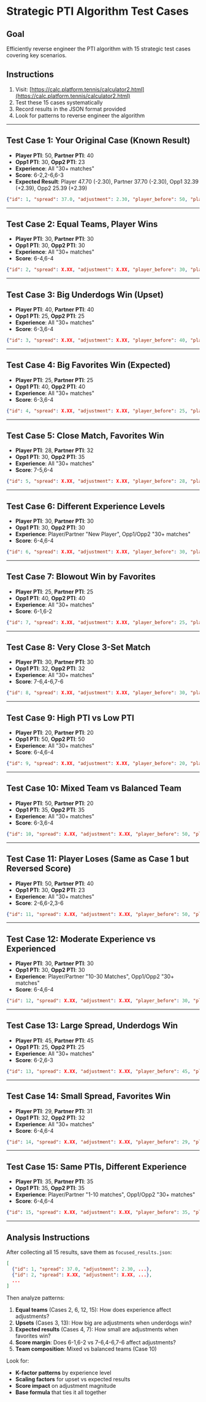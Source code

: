 # Strategic PTI Algorithm Test Cases

## Goal
Efficiently reverse engineer the PTI algorithm with 15 strategic test cases covering key scenarios.

## Instructions
1. Visit: [https://calc.platform.tennis/calculator2.html](https://calc.platform.tennis/calculator2.html)
2. Test these 15 cases systematically
3. Record results in the JSON format provided
4. Look for patterns to reverse engineer the algorithm

---

## Test Case 1: Your Original Case (Known Result)
- **Player PTI**: 50, **Partner PTI**: 40
- **Opp1 PTI**: 30, **Opp2 PTI**: 23
- **Experience**: All "30+ matches" 
- **Score**: 6-2,2-6,6-3
- **Expected Result**: Player 47.70 (-2.30), Partner 37.70 (-2.30), Opp1 32.39 (+2.39), Opp2 25.39 (+2.39)

```json
{"id": 1, "spread": 37.0, "adjustment": 2.30, "player_before": 50, "player_after": 47.70, "partner_before": 40, "partner_after": 37.70, "opp1_before": 30, "opp1_after": 32.39, "opp2_before": 23, "opp2_after": 25.39}
```

---

## Test Case 2: Equal Teams, Player Wins
- **Player PTI**: 30, **Partner PTI**: 30
- **Opp1 PTI**: 30, **Opp2 PTI**: 30
- **Experience**: All "30+ matches"
- **Score**: 6-4,6-4

```json
{"id": 2, "spread": X.XX, "adjustment": X.XX, "player_before": 30, "player_after": XX.XX, "partner_before": 30, "partner_after": XX.XX, "opp1_before": 30, "opp1_after": XX.XX, "opp2_before": 30, "opp2_after": XX.XX}
```

---

## Test Case 3: Big Underdogs Win (Upset)
- **Player PTI**: 40, **Partner PTI**: 40
- **Opp1 PTI**: 25, **Opp2 PTI**: 25
- **Experience**: All "30+ matches"
- **Score**: 6-3,6-4

```json
{"id": 3, "spread": X.XX, "adjustment": X.XX, "player_before": 40, "player_after": XX.XX, "partner_before": 40, "partner_after": XX.XX, "opp1_before": 25, "opp1_after": XX.XX, "opp2_before": 25, "opp2_after": XX.XX}
```

---

## Test Case 4: Big Favorites Win (Expected)
- **Player PTI**: 25, **Partner PTI**: 25
- **Opp1 PTI**: 40, **Opp2 PTI**: 40
- **Experience**: All "30+ matches"
- **Score**: 6-3,6-4

```json
{"id": 4, "spread": X.XX, "adjustment": X.XX, "player_before": 25, "player_after": XX.XX, "partner_before": 25, "partner_after": XX.XX, "opp1_before": 40, "opp1_after": XX.XX, "opp2_before": 40, "opp2_after": XX.XX}
```

---

## Test Case 5: Close Match, Favorites Win
- **Player PTI**: 28, **Partner PTI**: 32
- **Opp1 PTI**: 30, **Opp2 PTI**: 35
- **Experience**: All "30+ matches"
- **Score**: 7-5,6-4

```json
{"id": 5, "spread": X.XX, "adjustment": X.XX, "player_before": 28, "player_after": XX.XX, "partner_before": 32, "partner_after": XX.XX, "opp1_before": 30, "opp1_after": XX.XX, "opp2_before": 35, "opp2_after": XX.XX}
```

---

## Test Case 6: Different Experience Levels
- **Player PTI**: 30, **Partner PTI**: 30
- **Opp1 PTI**: 30, **Opp2 PTI**: 30
- **Experience**: Player/Partner "New Player", Opp1/Opp2 "30+ matches"
- **Score**: 6-4,6-4

```json
{"id": 6, "spread": X.XX, "adjustment": X.XX, "player_before": 30, "player_after": XX.XX, "partner_before": 30, "partner_after": XX.XX, "opp1_before": 30, "opp1_after": XX.XX, "opp2_before": 30, "opp2_after": XX.XX}
```

---

## Test Case 7: Blowout Win by Favorites
- **Player PTI**: 25, **Partner PTI**: 25
- **Opp1 PTI**: 40, **Opp2 PTI**: 40
- **Experience**: All "30+ matches"
- **Score**: 6-1,6-2

```json
{"id": 7, "spread": X.XX, "adjustment": X.XX, "player_before": 25, "player_after": XX.XX, "partner_before": 25, "partner_after": XX.XX, "opp1_before": 40, "opp1_after": XX.XX, "opp2_before": 40, "opp2_after": XX.XX}
```

---

## Test Case 8: Very Close 3-Set Match
- **Player PTI**: 30, **Partner PTI**: 30
- **Opp1 PTI**: 32, **Opp2 PTI**: 32
- **Experience**: All "30+ matches"
- **Score**: 7-6,4-6,7-6

```json
{"id": 8, "spread": X.XX, "adjustment": X.XX, "player_before": 30, "player_after": XX.XX, "partner_before": 30, "partner_after": XX.XX, "opp1_before": 32, "opp1_after": XX.XX, "opp2_before": 32, "opp2_after": XX.XX}
```

---

## Test Case 9: High PTI vs Low PTI
- **Player PTI**: 20, **Partner PTI**: 20
- **Opp1 PTI**: 50, **Opp2 PTI**: 50
- **Experience**: All "30+ matches"
- **Score**: 6-4,6-4

```json
{"id": 9, "spread": X.XX, "adjustment": X.XX, "player_before": 20, "player_after": XX.XX, "partner_before": 20, "partner_after": XX.XX, "opp1_before": 50, "opp1_after": XX.XX, "opp2_before": 50, "opp2_after": XX.XX}
```

---

## Test Case 10: Mixed Team vs Balanced Team
- **Player PTI**: 50, **Partner PTI**: 20
- **Opp1 PTI**: 35, **Opp2 PTI**: 35
- **Experience**: All "30+ matches"
- **Score**: 6-3,6-4

```json
{"id": 10, "spread": X.XX, "adjustment": X.XX, "player_before": 50, "player_after": XX.XX, "partner_before": 20, "partner_after": XX.XX, "opp1_before": 35, "opp1_after": XX.XX, "opp2_before": 35, "opp2_after": XX.XX}
```

---

## Test Case 11: Player Loses (Same as Case 1 but Reversed Score)
- **Player PTI**: 50, **Partner PTI**: 40
- **Opp1 PTI**: 30, **Opp2 PTI**: 23
- **Experience**: All "30+ matches"
- **Score**: 2-6,6-2,3-6

```json
{"id": 11, "spread": X.XX, "adjustment": X.XX, "player_before": 50, "player_after": XX.XX, "partner_before": 40, "partner_after": XX.XX, "opp1_before": 30, "opp1_after": XX.XX, "opp2_before": 23, "opp2_after": XX.XX}
```

---

## Test Case 12: Moderate Experience vs Experienced
- **Player PTI**: 30, **Partner PTI**: 30
- **Opp1 PTI**: 30, **Opp2 PTI**: 30
- **Experience**: Player/Partner "10-30 Matches", Opp1/Opp2 "30+ matches"
- **Score**: 6-4,6-4

```json
{"id": 12, "spread": X.XX, "adjustment": X.XX, "player_before": 30, "player_after": XX.XX, "partner_before": 30, "partner_after": XX.XX, "opp1_before": 30, "opp1_after": XX.XX, "opp2_before": 30, "opp2_after": XX.XX}
```

---

## Test Case 13: Large Spread, Underdogs Win
- **Player PTI**: 45, **Partner PTI**: 45
- **Opp1 PTI**: 25, **Opp2 PTI**: 25
- **Experience**: All "30+ matches"
- **Score**: 6-2,6-3

```json
{"id": 13, "spread": X.XX, "adjustment": X.XX, "player_before": 45, "player_after": XX.XX, "partner_before": 45, "partner_after": XX.XX, "opp1_before": 25, "opp1_after": XX.XX, "opp2_before": 25, "opp2_after": XX.XX}
```

---

## Test Case 14: Small Spread, Favorites Win
- **Player PTI**: 29, **Partner PTI**: 31
- **Opp1 PTI**: 32, **Opp2 PTI**: 32
- **Experience**: All "30+ matches"
- **Score**: 6-4,6-4

```json
{"id": 14, "spread": X.XX, "adjustment": X.XX, "player_before": 29, "player_after": XX.XX, "partner_before": 31, "partner_after": XX.XX, "opp1_before": 32, "opp1_after": XX.XX, "opp2_before": 32, "opp2_after": XX.XX}
```

---

## Test Case 15: Same PTIs, Different Experience
- **Player PTI**: 35, **Partner PTI**: 35
- **Opp1 PTI**: 35, **Opp2 PTI**: 35
- **Experience**: Player/Partner "1-10 matches", Opp1/Opp2 "30+ matches"
- **Score**: 6-4,6-4

```json
{"id": 15, "spread": X.XX, "adjustment": X.XX, "player_before": 35, "player_after": XX.XX, "partner_before": 35, "partner_after": XX.XX, "opp1_before": 35, "opp1_after": XX.XX, "opp2_before": 35, "opp2_after": XX.XX}
```

---

## Analysis Instructions

After collecting all 15 results, save them as `focused_results.json`:

```json
[
  {"id": 1, "spread": 37.0, "adjustment": 2.30, ...},
  {"id": 2, "spread": X.XX, "adjustment": X.XX, ...},
  ...
]
```

Then analyze patterns:
1. **Equal teams** (Cases 2, 6, 12, 15): How does experience affect adjustments?
2. **Upsets** (Cases 3, 13): How big are adjustments when underdogs win?  
3. **Expected results** (Cases 4, 7): How small are adjustments when favorites win?
4. **Score margin**: Does 6-1,6-2 vs 7-6,4-6,7-6 affect adjustments?
5. **Team composition**: Mixed vs balanced teams (Case 10)

Look for:
- **K-factor patterns** by experience level
- **Scaling factors** for upset vs expected results  
- **Score impact** on adjustment magnitude
- **Base formula** that ties it all together 